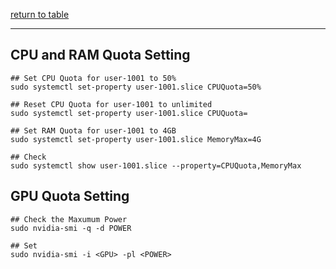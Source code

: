 [return to table](../README.md)

---


## CPU and RAM Quota Setting

```shell
## Set CPU Quota for user-1001 to 50%
sudo systemctl set-property user-1001.slice CPUQuota=50%

## Reset CPU Quota for user-1001 to unlimited
sudo systemctl set-property user-1001.slice CPUQuota=

## Set RAM Quota for user-1001 to 4GB
sudo systemctl set-property user-1001.slice MemoryMax=4G

## Check
sudo systemctl show user-1001.slice --property=CPUQuota,MemoryMax
```

## GPU Quota Setting

```shell
## Check the Maxumum Power
sudo nvidia-smi -q -d POWER

## Set
sudo nvidia-smi -i <GPU> -pl <POWER>
```

